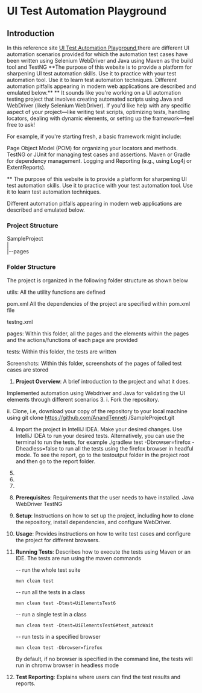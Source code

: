 <h1>UI Test Automation Playground</h1>
<h2>Introduction</h2>
In this reference site <a href="http://uitestingplayground.com/">UI Test Automation 
Playground</a>,there are different UI automation scenarios provided for which the automation 
test cases have been written using Selenium WebDriver and Java using Maven as the build tool and 
TestNG  
**The purpose of this website is to provide a platform for sharpening UI test automation 
skills. 
Use it to practice with your test automation tool. Use it to learn test automation techniques.
Different automation pitfalls appearing in modern web applications are described and emulated 
below.**
**
It sounds like you're working on a UI automation testing project that involves creating automated scripts using Java and WebDriver (likely Selenium WebDriver). If you'd like help with any specific aspect of your project—like writing test scripts, optimizing tests, handling locators, dealing with dynamic elements, or setting up the framework—feel free to ask!

For example, if you're starting fresh, a basic framework might include:

Page Object Model (POM) for organizing your locators and methods.
TestNG or JUnit for managing test cases and assertions.
Maven or Gradle for dependency management.
Logging and Reporting (e.g., using Log4j or ExtentReports).

**
The purpose of this website is to provide a platform for sharpening UI test automation skills.
Use it to practice with your test automation tool. Use it to learn test automation techniques.

Different automation pitfalls appearing in modern web applications are described and emulated below.

<h3>Project Structure</h3>

SampleProject<br>
|<br>
|--pages
<h3>Folder Structure</h3>
The project is organized in the following folder structure as shown below

utils:
All the utility functions are defined

pom.xml
All the dependencies of the project are specified within pom.xml file

testng.xml

pages: 
Within this folder, all the pages and the elements within the pages and the actions/functions of 
each page are provided

tests:
Within this folder, the tests are written 

Screenshots:
Within this folder, screenshots of the pages of failed test cases are stored 



1. **Project Overview**: A brief introduction to the project and what it does.

Implemented automation using Webdriver and Java for validating the UI elements 
through different scenarios
3. i. Fork the repository.

   ii. Clone, i.e, download your copy of the repository to your local machine using
        git clone https://github.com/AnandTenneti
          /SampleProject.git
   
4. Import the project in IntelliJ IDEA.
   Make your desired changes.
   Use IntelliJ IDEA to run your desired tests. Alternatively, you can use the terminal to run the tests, for example ./gradlew test -Dbrowser=firefox -Dheadless=false to run all the tests using the firefox browser in headful mode.
   To see the report, go to the testoutput folder in the project root and then go to the report folder.
3. 
4. 
5. 
6. **Prerequisites**: Requirements that the user needs to have installed.
     Java
     WebDriver
     TestNG
3. **Setup**: Instructions on how to set up the project, including how to clone the repository,
   install dependencies, and configure WebDriver.

4. **Usage**: Provides instructions on how to write test cases and configure the project for
   different browsers.
5. **Running Tests**: Describes how to execute the tests using Maven or an IDE.
   The tests are run using the maven commands
   
   -- run the whole test suite
             
       mvn clean test

   -- run all the tests in a class

       mvn clean test -Dtest=UiElementsTest6 
   
   -- run a single test in a class
          
       mvn clean test -Dtest=UiElementsTest6#test_autoWait

   -- run tests in a specified browser
   
       mvn clean test -Dbrowser=firefox

   By default, if no browser is specified in the command line, the tests will run in chromw
   browser in headless mode
6. **Test Reporting**: Explains where users can find the test results and reports.